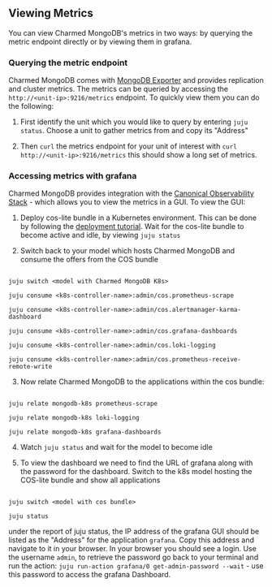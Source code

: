 ## Viewing Metrics

You can view Charmed MongoDB's metrics in two ways: by querying the metric endpoint directly or by viewing them in grafana.

### Querying the metric endpoint

Charmed MongoDB comes with [MongoDB Exporter](https://github.com/percona/mongodb_exporter) and provides replication and cluster metrics. The metrics can be queried by accessing the `http://<unit-ip>:9216/metrics` endpoint. To quickly view them you can do the following:

1. First identify the unit which you would like to query by entering `juju status`. Choose a unit to gather metrics from and copy its "Address"

2. Then `curl` the metrics endpoint for your unit of interest with `curl http://<unit-ip>:9216/metrics` this should show a long set of metrics.

### Accessing metrics with grafana

Charmed MongoDB provides integration with the [Canonical Observability Stack](https://charmhub.io/topics/canonical-observability-stack) - which allows you to view the metrics in a GUI. To view the GUI:

1. Deploy cos-lite bundle in a Kubernetes environment. This can be done by following the [deployment tutorial](https://charmhub.io/topics/canonical-observability-stack/tutorials/install-microk8s). Wait for the cos-lite bundle to become active and idle, by viewing `juju status`

2. Switch back to your model which hosts Charmed MongoDB and consume the offers from the COS bundle

```

juju switch <model with Charmed MongoDB K8s>

juju consume <k8s-controller-name>:admin/cos.prometheus-scrape

juju consume <k8s-controller-name>:admin/cos.alertmanager-karma-dashboard

juju consume <k8s-controller-name>:admin/cos.grafana-dashboards

juju consume <k8s-controller-name>:admin/cos.loki-logging

juju consume <k8s-controller-name>:admin/cos.prometheus-receive-remote-write

```

3. Now relate Charmed MongoDB to the applications within the cos bundle:

```

juju relate mongodb-k8s prometheus-scrape

juju relate mongodb-k8s loki-logging

juju relate mongodb-k8s grafana-dashboards

```

4. Watch `juju status` and wait for the model to become idle

5. To view the dashboard we need to find the URL of grafana along with the password for the dashboard. Switch to the k8s model hosting the COS-lite bundle and show all applications

```

juju switch <model with cos bundle>

juju status

```

under the report of juju status, the IP address of the grafana GUI should be listed as the "Address" for the application `grafana`. Copy this address and navigate to it in your browser. In your browser you should see a login. Use the username `admin`, to retrieve the password go back to your terminal and run the action: `juju run-action grafana/0 get-admin-password --wait` - use this password to access the grafana Dashboard.
